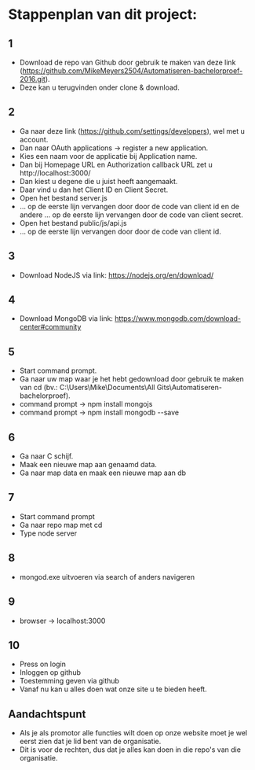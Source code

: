 # Stappenplan van dit project:

## 1 
* Download de repo van Github door gebruik te maken van deze link (https://github.com/MikeMeyers2504/Automatiseren-bachelorproef-2016.git).
* Deze kan u terugvinden onder clone & download.

## 2
* Ga naar deze link (https://github.com/settings/developers), wel met u account.
* Dan naar OAuth applications -> register a new application.
* Kies een naam voor de applicatie bij Application name.
* Dan bij Homepage URL en Authorization callback URL zet u http://localhost:3000/
* Dan kiest u degene die u juist heeft aangemaakt.
* Daar vind u dan het Client ID en Client Secret.
* Open het bestand server.js
* ... op de eerste lijn vervangen door door de code van client id en de andere ... op de eerste lijn vervangen door de code van client secret. 
* Open het bestand public/js/api.js
* ... op de eerste lijn vervangen door door de code van client id. 

## 3
* Download NodeJS via link: https://nodejs.org/en/download/

## 4
* Download MongoDB via link: https://www.mongodb.com/download-center#community

## 5
* Start command prompt.
* Ga naar uw map waar je het hebt gedownload door gebruik te maken van cd (bv.: C:\Users\Mike\Documents\All Gits\Automatiseren-bachelorproef).
* command prompt -> npm install mongojs
* command prompt -> npm install mongodb --save

## 6
* Ga naar C schijf.
* Maak een nieuwe map aan genaamd data.
* Ga naar map data en maak een nieuwe map aan db

## 7
* Start command prompt
* Ga naar repo map met cd
* Type node server 

## 8
* mongod.exe uitvoeren via search of anders navigeren 

## 9
* browser -> localhost:3000

## 10
* Press on login
* Inloggen op github
* Toestemming geven via github
* Vanaf nu kan u alles doen wat onze site u te bieden heeft.

## Aandachtspunt
* Als je als promotor alle functies wilt doen op onze website moet je wel eerst zien dat je lid bent van de organisatie.
* Dit is voor de rechten, dus dat je alles kan doen in die repo's van die organisatie.

